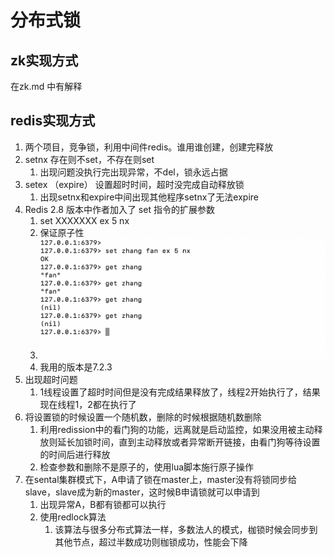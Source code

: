 # 分布式锁

## zk实现方式

在zk.md 中有解释  

## redis实现方式

1. 两个项目，竞争锁，利用中间件redis。谁用谁创建，创建完释放
2. setnx 存在则不set，不存在则set
   1. 出现问题没执行完出现异常，不del，锁永远占据
3. setex （expire） 设置超时时间，超时没完成自动释放锁
   1. 出现setnx和expire中间出现其他程序setnx了无法expire
4. Redis 2.8 版本中作者加入了 set 指令的扩展参数
   1. set XXXXXXX ex 5 nx
   2. 保证原子性
   3. ![](pic/2024-02-21-19-22-00.png)
   4. 我用的版本是7.2.3
5. 出现超时问题
   1. 1线程设置了超时时间但是没有完成结果释放了，线程2开始执行了，结果现在线程1，2都在执行了
6. 将设置锁的时候设置一个随机数，删除的时候根据随机数删除
   1. 利用redission中的看门狗的功能，远离就是启动监控，如果没用被主动释放则延长加锁时间，直到主动释放或者异常断开链接，由看门狗等待设置的时间后进行释放
   2. 检查参数和删除不是原子的，使用lua脚本施行原子操作
7. 在sental集群模式下，A申请了锁在master上，master没有将锁同步给slave，slave成为新的master，这时候B申请锁就可以申请到
   1. 出现异常A，B都有锁都可以执行
   2. 使用redlock算法
      1. 该算法与很多分布式算法一样，多数法人的模式，枷锁时候会同步到其他节点，超过半数成功则枷锁成功，性能会下降
